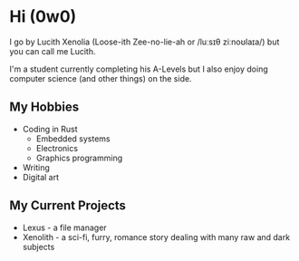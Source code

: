 # Hi (0w0)
I go by Lucith Xenolia (Loose-ith Zee-no-lie-ah or /luːsɪθ ziːnoʊlaɪa/) but you can call me Lucith.

I'm a student currently completing his A-Levels but I also enjoy doing computer science (and other things) on the side.

## My Hobbies
- Coding in Rust
    - Embedded systems
    - Electronics
    - Graphics programming
- Writing
- Digital art

## My Current Projects
- Lexus - a file manager
- Xenolith - a sci-fi, furry, romance story dealing with many raw and dark subjects
